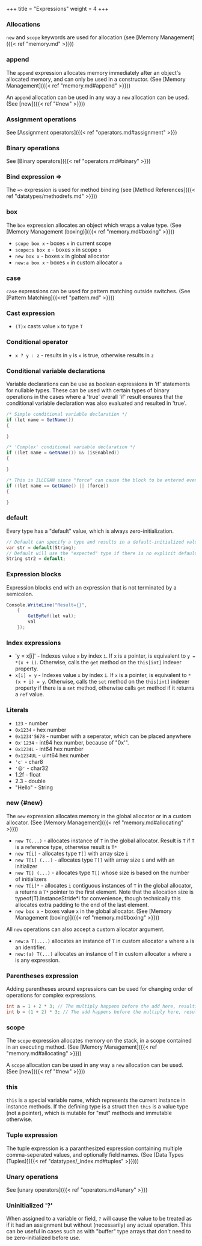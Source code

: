 +++
title = "Expressions"
weight = 4
+++

### Allocations

`new` and `scope` keywords are used for allocation (see [Memory Management]({{< ref "memory.md" >}}))

### append

The `append` expression allocates memory immediately after an object's allocated memory, and can only be used in a constructor. (See [Memory Management]({{< ref "memory.md#append" >}}))

An `append` allocation can be used in any way a `new` allocation can be used.  (See [new]({{< ref "#new" >}}))

### Assignment operations

See [Assignment operators]({{< ref "operators.md#assignment" >}})

### Binary operations

See [Binary operators]({{< ref "operators.md#binary" >}})

### Bind expression =>

The `=>` expression is used for method binding (see [Method References]({{< ref "datatypes/methodrefs.md" >}}))

### box

The `box` expression allocates an object which wraps a value type. (See [Memory Management (boxing)]({{< ref "memory.md#boxing" >}}))

* `scope box x` - boxes `x` in current scope
* `scope:s box x` - boxes `x` in scope `s`
* `new box x` - boxes `x` in global allocator
* `new:a box x` - boxes `x` in custom allocator `a`  

### case

`case` expressions can be used for pattern matching outside switches. (See [Pattern Matching]{{<ref "pattern.md" >}}))

### Cast expression

* `(T)x` casts value `x` to type `T`

### Conditional operator
* `x ? y : z` - results in `y` is `x` is true, otherwise results in `z`

### Conditional variable declarations
Variable declarations can be use as boolean expressions in 'if' statements for nullable types. These can be used with certain types of binary operations in the cases where a 'true' overall 'if' result ensures that the conditional variable declaration was also evaluated and resulted in 'true'. 

```C#
/* Simple conditional variable declaration */
if (let name = GetName())
{

}

/* 'Complex' conditional variable declaration */
if ((let name = GetName()) && (isEnabled))
{

}

/* This is ILLEGAN since "force" can cause the block to be entered even if the conditional variable declaration fails */
if ((let name == GetName() || (force))
{

}
```

### default

Every type has a "default" value, which is always zero-initialization.

```C#
// Default can specify a type and results in a default-initialized value
var str = default(String);
// Default will use the "expected" type if there is no explicit default type specified
String str2 = default;
```

### Expression blocks
Expression blocks end with an expression that is not terminated by a semicolon.
```C#
Console.WriteLine("Result={}", 
	{ 
		GetByRef(let val);
		val 
	});
```	

### Index expressions

* 'y = x[i]' - Indexes value `x` by index `i`. If `x` is a pointer, is equivalent to `y = *(x + i)`. Otherwise, calls the `get` method on the `this[int]` indexer property.
* `x[i] = y` - Indexes value `x` by index `i`. If `x` is a pointer, is equivalent to `*(x + i) = y`. Otherwise, calls the `set` method on the `this[int]` indexer property if there is a `set` method, otherwise calls `get` method if it returns a `ref` value.

### Literals

* `123` - number
* `0x1234` - hex number
* `0x1234'5678` - number with a seperator, which can be placed anywhere
* `0x'1234` - int64 hex number, because of "0x'".
* `0x1234L` - int64 hex number
* `0x1234UL` - uint64 hex number
* `'c'` - char8
* `'😃'` - char32
* 1.2f - float
* 2.3 - double
* "Hello" - String

### new {#new}

The `new` expression allocates memory in the global allocator or in a custom allocator. (See [Memory Management]({{< ref "memory.md#allocating" >}}))

* `new T(...)` - allocates instance of `T` in the global allocator. Result is `T` if `T` is a reference type, otherwise result is `T*`
* `new T[i]` - allocates type `T[]` with array size `i`
* `new T[i] (...)` - allocates type `T[]` with array size `i` and with an initializer
* `new T[] (...)` - allocates type `T[]` whose size is based on the number of initializers
* `new T[i]*` - allocates `i` contiguous instances of `T` in the global allocator, a returns a `T*` pointer to the first element. Note that the allocation size is typeof(T).InstanceStride*i for convenience, though technically this allocates extra padding to the end of the last element.
* `new box x` - boxes value `x` in the global allocator. (See [Memory Management (boxing)]({{< ref "memory.md#boxing" >}}))

All `new` operations can also accept a custom allocator argument.

* `new:a T(....)` allocates an instance of `T` in custom allocator `a` where `a` is an identifier.
* `new:(a) T(...)` allocates an instance of `T` in custom allocator `a` where `a` is any expression. 

### Parentheses expression

Adding parentheses around expressions can be used for changing order of operations for complex expressions.

```C#
int a = 1 + 2 * 3; // The multiply happens before the add here, resulting in 7
int b = (1 + 2) * 3; // The add happens before the multiply here, resulting in 9
``` 

### scope

The `scope` expression allocates memory on the stack, in a scope contained in an executing method. (See [Memory Management]({{< ref "memory.md#allocating" >}}))

A `scope` allocation can be used in any way a `new` allocation can be used.  (See [new]({{< ref "#new" >}}))

### this

`this` is a special variable name, which represents the current instance in instance methods. If the defining type is a struct then `this` is a value type (not a pointer), which is mutable for "mut" methods and immutable otherwise.

### Tuple expression

The tuple expression is a paranthesized expression containing multiple comma-seperated values, and optionally field names. (See [Data Types (Tuples)]({{< ref "datatypes/_index.md#tuples" >}})))

### Unary operations

See [unary operators]({{< ref "operators.md#unary" >}})

### Uninitialized '?'

When assigned to a variable or field, `?` will cause the value to be treated as if it had an assignment but without (necessarily) any actual operation. This can be useful in cases such as with "buffer" type arrays that don't need to be zero-initialized before use. 
